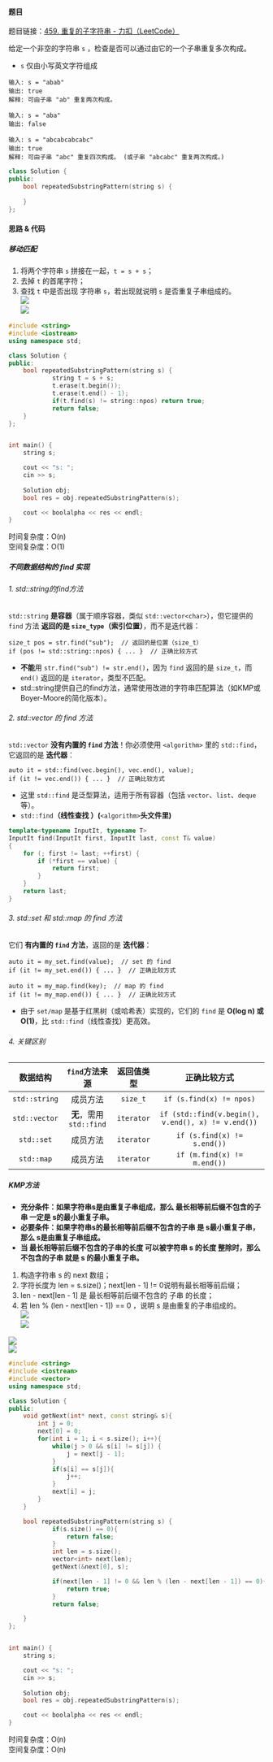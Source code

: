 <h4 id="Ia89q">题目</h4>

题目链接：[459. 重复的子字符串 - 力扣（LeetCode）](https://leetcode.cn/problems/repeated-substring-pattern/description/)

给定一个非空的字符串 `s` ，检查是否可以通过由它的一个子串重复多次构成。

+ `s` 仅由小写英文字符组成

```plain
输入: s = "abab"
输出: true
解释: 可由子串 "ab" 重复两次构成。
```

```plain
输入: s = "aba"
输出: false
```

```plain
输入: s = "abcabcabcabc"
输出: true
解释: 可由子串 "abc" 重复四次构成。 (或子串 "abcabc" 重复两次构成。)
```

```cpp
class Solution {
public:
    bool repeatedSubstringPattern(string s) {
        
    }
};
```



<h4 id="exyIt">思路 & 代码</h4>
<h5 id="M9mPc">移动匹配</h5>

1. 将两个字符串 `s` 拼接在一起，`t = s + s`；
2. 去掉 `t` 的首尾字符；
3. 查找 `t` 中是否出现 字符串 `s`，若出现就说明 `s` 是否重复子串组成的。  
![](http://cdn.notes.kamacoder.com/83d363a6-9c5e-41d3-8271-05548cffad16.png)  
![](http://cdn.notes.kamacoder.com/20ed7719-256f-4d93-a717-7e037557dd65.png)

```cpp
#include <string>
#include <iostream>
using namespace std;

class Solution {
public:
    bool repeatedSubstringPattern(string s) {
            string t = s + s;
            t.erase(t.begin());
            t.erase(t.end() - 1);
            if(t.find(s) != string::npos) return true;
            return false;
    }
};


int main() {
    string s;

    cout << "s: ";
    cin >> s;
    
    Solution obj;
    bool res = obj.repeatedSubstringPattern(s);

    cout << boolalpha << res << endl;
}
```

时间复杂度：O(n)  
空间复杂度：O(1)

<h5 id="D98OR">不同数据结构的 find 实现</h5>
<h6 id="RZ4Xb">1. std::string的find方法</h6>

`std::string` **是容器**（属于顺序容器，类似 `std::vector<char>`），但它提供的 `find` 方法 **返回的是 **`size_type`**（索引位置）**，而不是迭代器：

```plain
size_t pos = str.find("sub");  // 返回的是位置（size_t）
if (pos != std::string::npos) { ... }  // 正确比较方式
```

+ **不能**用 `str.find("sub") != str.end()`，因为 `find` 返回的是 `size_t`，而 `end()` 返回的是 `iterator`，类型不匹配。
+ std::string提供自己的find方法，通常使用改进的字符串匹配算法（如KMP或Boyer-Moore的简化版本）。

<h6 id="SBt5E">2. std::vector 的 find 方法</h6>

`std::vector` **没有内置的 **`find`** 方法**！你必须使用 `<algorithm>` 里的 `std::find`，它返回的是 **迭代器**：

```plain
auto it = std::find(vec.begin(), vec.end(), value);
if (it != vec.end()) { ... }  // 正确比较方式
```

+ 这里 `std::find` 是泛型算法，适用于所有容器（包括 `vector`、`list`、`deque` 等）。
+ `std::find`**（线性查找 ）(**`<algorithm>`**头文件里)**

```cpp
template<typename InputIt, typename T>
InputIt find(InputIt first, InputIt last, const T& value)
{
    for (; first != last; ++first) {
        if (*first == value) {
            return first;
        }
    }
    return last;
}
```

<h6 id="NtO68">3. std::set 和 std::map 的 find 方法</h6>

它们 **有内置的 **`find`** 方法**，返回的是 **迭代器**：

```plain
auto it = my_set.find(value);  // set 的 find
if (it != my_set.end()) { ... }  // 正确比较方式

auto it = my_map.find(key);  // map 的 find
if (it != my_map.end()) { ... }  // 正确比较方式
```

+ 由于 `set/map` 是基于红黑树（或哈希表）实现的，它们的 `find` 是 **O(log n) 或 O(1)**，比 `std::find`（线性查找）更高效。

<h6 id="xryrD">4. 关键区别</h6>

| 数据结构 | `find`方法来源 | 返回值类型 | 正确比较方式 |
| :---: | :---: | :---: | :---: |
| `std::string` | 成员方法 | `size_t` | `if (s.find(x) != npos)` |
| `std::vector` | **无**，需用 `std::find` | `iterator` | `if (std::find(v.begin(), v.end(), x) != v.end())` |
| `std::set` | 成员方法 | `iterator` | `if (s.find(x) != s.end())` |
| `std::map` | 成员方法 | `iterator` | `if (m.find(x) != m.end())` |


<h5 id="i4Cis">KMP方法</h5>

+ **充分条件：如果字符串s是由重复子串组成，那么 最长相等前后缀不包含的子串 一定是 s的最小重复子串。**
+ **必要条件：如果字符串s的最长相等前后缀不包含的子串 是 s最小重复子串，那么 s是由重复子串组成。**
+ **当 最长相等前后缀不包含的子串的长度 可以被字符串 s 的长度 整除时，那么不包含的子串 就是 s 的最小重复子串。**
1. 构造字符串 s 的 next 数组；
2. 字符长度为 len = s.size()；next[len - 1] != 0说明有最长相等前后缀；
3. len - next[len - 1] 是 最长相等前后缀不包含的 子串 的长度；
4. 若 len % (len - next[len - 1]) == 0 ，说明 s 是由重复的子串组成的。  
![](http://cdn.notes.kamacoder.com/1179111a-a90c-4a1d-97da-22f85ed33870.png)  
![](http://cdn.notes.kamacoder.com/9b7b89d5-46f4-4bf1-bc55-f74cc586f69e.png)

![](http://cdn.notes.kamacoder.com/8397394d-3a13-4deb-9273-8c7ba3fd44cf.png)  
![](http://cdn.notes.kamacoder.com/f1821143-05cb-4818-a75a-ddc1dc5ba3e8.png)

```cpp
#include <string>
#include <iostream>
#include <vector>
using namespace std;

class Solution {
public:
    void getNext(int* next, const string& s){
        int j = 0;
        next[0] = 0;
        for(int i = 1; i < s.size(); i++){
            while(j > 0 && s[i] != s[j]) {
                j = next[j - 1];
            }
            if(s[i] == s[j]){
                j++;
            }
            next[i] = j;
        }
    }

    bool repeatedSubstringPattern(string s) {
            if(s.size() == 0){
                return false;
            }
            int len = s.size();
            vector<int> next(len);
            getNext(&next[0], s);

            if(next[len - 1] != 0 && len % (len - next[len - 1]) == 0){
                return true;
            }
            return false;

    }
};


int main() {
    string s;

    cout << "s: ";
    cin >> s;
    
    Solution obj;
    bool res = obj.repeatedSubstringPattern(s);

    cout << boolalpha << res << endl;
}
```

时间复杂度：O(n)  
空间复杂度：O(n)

